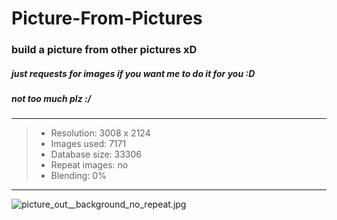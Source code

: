 # Picture-From-Pictures

### build a picture from other pictures xD
##### just requests for images if you want me to do it for you :D
##### not too much plz :/
---
> - Resolution: 3008 x 2124
> - Images used: 7171
> - Database size: 33306
> - Repeat images: no
> - Blending: 0%
---
![picture_out__background_no_repeat.jpg](https://github.com/Redcxx/Pictures-to-Picture/blob/master/picture_output/background_no_repeat.jpg "picture_out__background_no_repeat")

